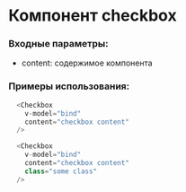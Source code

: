 # Компонент checkbox

### Входные параметры:

* content: содержимое компонента

### Примеры использования:

```javascript
  <Checkbox
    v-model="bind"
    content="checkbox content"
  />
```

```javascript
  <Checkbox
    v-model="bind"
    content="checkbox content"
    class="some class"
  />
```
